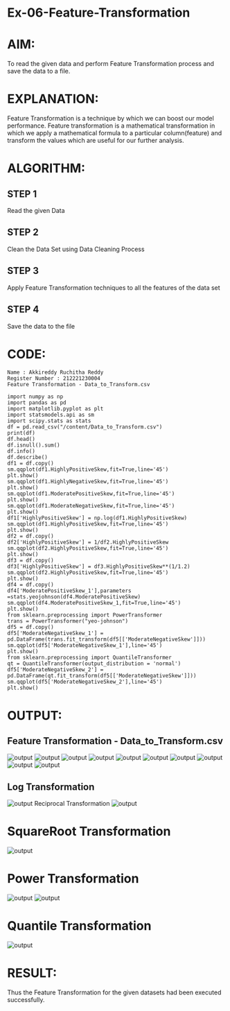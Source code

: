 # Ex-06-Feature-Transformation
# AIM:
To read the given data and perform Feature Transformation process and save the data to a file.

# EXPLANATION:
Feature Transformation is a technique by which we can boost our model performance. Feature transformation is a mathematical transformation in which we apply a mathematical formula to a particular column(feature) and transform the values which are useful for our further analysis.

# ALGORITHM:
## STEP 1
Read the given Data

## STEP 2
Clean the Data Set using Data Cleaning Process

## STEP 3
Apply Feature Transformation techniques to all the features of the data set

## STEP 4
Save the data to the file

# CODE:
```
Name : Akkireddy Ruchitha Reddy
Register Number : 212221230004
Feature Transformation - Data_to_Transform.csv
```

```
import numpy as np
import pandas as pd
import matplotlib.pyplot as plt
import statsmodels.api as sm
import scipy.stats as stats
df = pd.read_csv("/content/Data_to_Transform.csv")
print(df)
df.head()
df.isnull().sum()
df.info()
df.describe()
df1 = df.copy()
sm.qqplot(df1.HighlyPositiveSkew,fit=True,line='45')
plt.show()
sm.qqplot(df1.HighlyNegativeSkew,fit=True,line='45')
plt.show()
sm.qqplot(df1.ModeratePositiveSkew,fit=True,line='45')
plt.show()
sm.qqplot(df1.ModerateNegativeSkew,fit=True,line='45')
plt.show()
df1['HighlyPositiveSkew'] = np.log(df1.HighlyPositiveSkew)
sm.qqplot(df1.HighlyPositiveSkew,fit=True,line='45')
plt.show()
df2 = df.copy()
df2['HighlyPositiveSkew'] = 1/df2.HighlyPositiveSkew
sm.qqplot(df2.HighlyPositiveSkew,fit=True,line='45')
plt.show()
df3 = df.copy()
df3['HighlyPositiveSkew'] = df3.HighlyPositiveSkew**(1/1.2)
sm.qqplot(df2.HighlyPositiveSkew,fit=True,line='45')
plt.show()
df4 = df.copy()
df4['ModeratePositiveSkew_1'],parameters =stats.yeojohnson(df4.ModeratePositiveSkew)
sm.qqplot(df4.ModeratePositiveSkew_1,fit=True,line='45')
plt.show()
from sklearn.preprocessing import PowerTransformer 
trans = PowerTransformer("yeo-johnson")
df5 = df.copy()
df5['ModerateNegativeSkew_1'] = pd.DataFrame(trans.fit_transform(df5[['ModerateNegativeSkew']]))
sm.qqplot(df5['ModerateNegativeSkew_1'],line='45')
plt.show()
from sklearn.preprocessing import QuantileTransformer
qt = QuantileTransformer(output_distribution = 'normal')
df5['ModerateNegativeSkew_2'] = pd.DataFrame(qt.fit_transform(df5[['ModerateNegativeSkew']]))
sm.qqplot(df5['ModerateNegativeSkew_2'],line='45')
plt.show()
```

# OUTPUT:
## Feature Transformation - Data_to_Transform.csv
![output](https://github.com/RuchithaReddy28/Ex-06-Feature-Transformation/blob/main/z1.png?raw=true)
![output](https://github.com/RuchithaReddy28/Ex-06-Feature-Transformation/blob/main/z2.png?raw=true)
![output](https://github.com/RuchithaReddy28/Ex-06-Feature-Transformation/blob/main/z3.png?raw=true)
![output](https://github.com/RuchithaReddy28/Ex-06-Feature-Transformation/blob/main/z4.png?raw=true)
![output](https://github.com/RuchithaReddy28/Ex-06-Feature-Transformation/blob/main/z5.png?raw=true)
![output](https://github.com/RuchithaReddy28/Ex-06-Feature-Transformation/blob/main/z6.png?raw=true)
![output](https://github.com/RuchithaReddy28/Ex-06-Feature-Transformation/blob/main/z7.png?raw=true)
![output](https://github.com/RuchithaReddy28/Ex-06-Feature-Transformation/blob/main/z8.png?raw=true)
![output](https://github.com/RuchithaReddy28/Ex-06-Feature-Transformation/blob/main/z9.png?raw=true)
![output](https://github.com/RuchithaReddy28/Ex-06-Feature-Transformation/blob/main/z10.png?raw=true)
## Log Transformation
![output](https://github.com/RuchithaReddy28/Ex-06-Feature-Transformation/blob/main/z11.png?raw=true)
Reciprocal Transformation
![output](https://github.com/RuchithaReddy28/Ex-06-Feature-Transformation/blob/main/z12.png?raw=true)
# SquareRoot Transformation
![output](https://github.com/RuchithaReddy28/Ex-06-Feature-Transformation/blob/main/z13.png?raw=true)
# Power Transformation
![output](https://github.com/RuchithaReddy28/Ex-06-Feature-Transformation/blob/main/z14.png?raw=true)
![output](https://github.com/RuchithaReddy28/Ex-06-Feature-Transformation/blob/main/z15.png?raw=true)
# Quantile Transformation
![output](https://github.com/RuchithaReddy28/Ex-06-Feature-Transformation/blob/main/z16.png?raw=true)

# RESULT:
Thus the Feature Transformation for the given datasets had been executed successfully.

